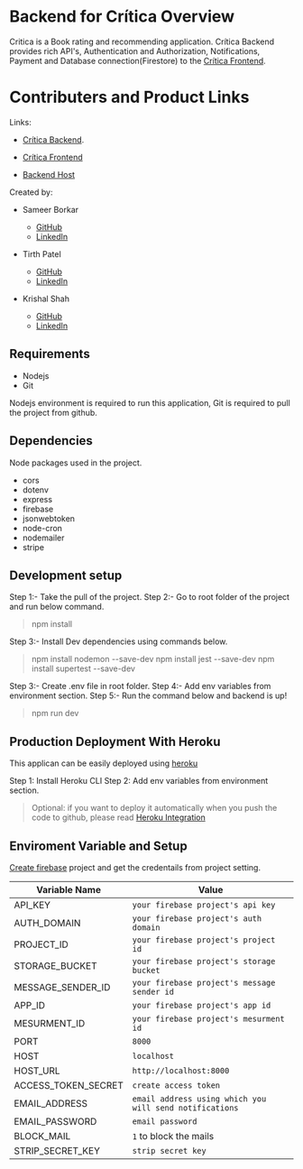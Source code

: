 # Backend for Crítica Overview

Critica is a Book rating and recommending application. Crítica Backend provides rich API's, Authentication and Authorization, Notifications, Payment and Database connection(Firestore) to the [Crítica Frontend](https://github.com/LuciKritZ/critica).


# Contributers and Product Links
Links:

-   [Crítica Backend](https://github.com/sameer-555/critica-backend).

-   [Crítica Frontend](https://critica-frontend.netlify.app/)

-   [Backend Host](https://critica-production.herokuapp.com/)

Created by:

-   Sameer Borkar

    -   [GitHub](https://github.com/sameer-555)
    -   [LinkedIn](https://www.linkedin.com/in/sameer-borkar-3809b0b3/)

-   Tirth Patel

    -   [GitHub](https://github.com/tirth089)
    -   [LinkedIn](https://www.linkedin.com/in/tirth-p-7191b7215/)

-   Krishal Shah
    -   [GitHub](https://github.com/LuciKritZ)
    -   [LinkedIn](https://www.linkedin.com/in/krishal-shah/)


##  Requirements

 - Nodejs
 - Git
 
 Nodejs environment is required to run this application, Git is required to pull the project from github.

## Dependencies 
Node packages used in the project.
 - cors
 - dotenv
 - express
 - firebase
 - jsonwebtoken
 - node-cron
 - nodemailer
 - stripe

## Development setup

Step 1:- Take the pull of the project.
Step 2:- Go to root folder of the project and run below command.
> npm install

Step 3:- Install Dev dependencies using commands below.
> npm install nodemon --save-dev
> npm install jest --save-dev
> npm install supertest --save-dev

Step 3:- Create .env file in root folder.
Step 4:- Add env variables from environment section.
Step 5:- Run the command below and backend is up!
>npm run dev
 

## Production Deployment  With Heroku

This applican can be easily deployed using [heroku](https://dashboard.heroku.com/apps)

Step 1: Install Heroku CLI
Step 2: Add env variables from environment section.
> Optional: if you want to deploy it automatically when you push the code to github, please read  [Heroku Integration](https://devcenter.heroku.com/articles/github-integration) 

## Enviroment Variable and Setup
[Create firebase](https://console.firebase.google.com/u/0/) project and get the credentails from project setting.


|Variable Name                |     Value            
|----------------|------------------------------
|API_KEY|`your firebase project's api key`  
|AUTH_DOMAIN|`your firebase project's auth domain`     
|PROJECT_ID |`your firebase project's project id`
STORAGE_BUCKET|`your firebase project's storage bucket`
MESSAGE_SENDER_ID|`your firebase project's message sender id`
|APP_ID|`your firebase project's app id`
|MESURMENT_ID|`your firebase project's mesurment id`
|PORT| `8000`
|HOST|`localhost`
|HOST_URL|`http://localhost:8000`
|ACCESS_TOKEN_SECRET|`create access token`
|EMAIL_ADDRESS|`email address using which you will send notifications`
|EMAIL_PASSWORD|`email password`
|BLOCK_MAIL|`1` to block the mails
|STRIP_SECRET_KEY|`strip secret key`

